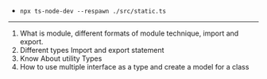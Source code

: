 - `npx ts-node-dev --respawn ./src/static.ts`

---

1. What is module, different formats of module technique, import and export.
2. Different types Import and export statement
3. Know About utility Types
4. How to use multiple interface as a type and create a model for a class
